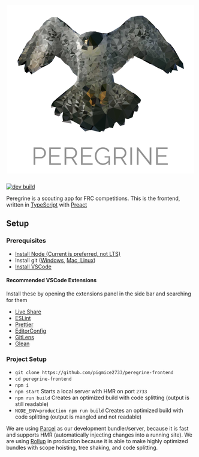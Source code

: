 <h1 align="center"><img src="https://raw.githubusercontent.com/Pigmice2733/peregrine-logo/master/logo-with-text.png" alt="Peregrine"></h1>

[![dev build](https://img.shields.io/circleci/project/github/Pigmice2733/peregrine-frontend/dev.svg)](https://circleci.com/gh/Pigmice2733/peregrine-frontend/tree/dev)

Peregrine is a scouting app for FRC competitions. This is the frontend, written in [TypeScript](https://www.typescriptlang.org/) with [Preact](https://preactjs.com/)

## Setup

### Prerequisites

- [Install Node (Current is preferred, not LTS)](https://nodejs.org/en/download/current/)
- Install git ([Windows](https://gitforwindows.org/), [Mac, Linux](https://git-scm.com/downloads))
- [Install VSCode](https://code.visualstudio.com/Download)

#### Recommended VSCode Extensions

Install these by opening the extensions panel in the side bar and searching for them

- [Live Share](https://marketplace.visualstudio.com/items?itemName=MS-vsliveshare.vsliveshare)
- [ESLint](https://marketplace.visualstudio.com/items?itemName=dbaeumer.vscode-eslint)
- [Prettier](https://marketplace.visualstudio.com/items?itemName=esbenp.prettier-vscode)
- [EditorConfig](https://marketplace.visualstudio.com/items?itemName=EditorConfig.EditorConfig)
- [GitLens](https://marketplace.visualstudio.com/items?itemName=eamodio.gitlens)
- [Glean](https://marketplace.visualstudio.com/items?itemName=wix.glean)

### Project Setup

- `git clone https://github.com/pigmice2733/peregrine-frontend`
- `cd peregrine-frontend`
- `npm i`
- `npm start` Starts a local server with HMR on port `2733`
- `npm run build` Creates an optimized build with code splitting (output is still readable)
- `NODE_ENV=production npm run build` Creates an optimized build with code splitting (output is mangled and not readable)

We are using [Parcel](https://parceljs.org/) as our development bundler/server, because it is fast and supports HMR (automatically injecting changes into a running site). We are using [Rollup](https://rollupjs.org) in production because it is able to make highly optimized bundles with scope hoisting, tree shaking, and code splitting.

